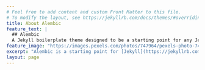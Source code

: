 ```yaml
---
# Feel free to add content and custom Front Matter to this file.
# To modify the layout, see https://jekyllrb.com/docs/themes/#overriding-theme-defaults
title: About Alembic
feature_text: |
  ## Alembic
  A Jekyll boilerplate theme designed to be a starting point for any Jekyll website
feature_image: "https://images.pexels.com/photos/747964/pexels-photo-747964.jpeg?auto=compress&cs=tinysrgb&dpr=3&h=750&w=1260"
excerpt: "Alembic is a starting point for [Jekyll](https://jekyllrb.com/) projects. Rather than starting from scratch, this boilerplate is designed to get the ball rolling immediately. Install it, configure it, tweak it, push it."
layout: page
---
```


